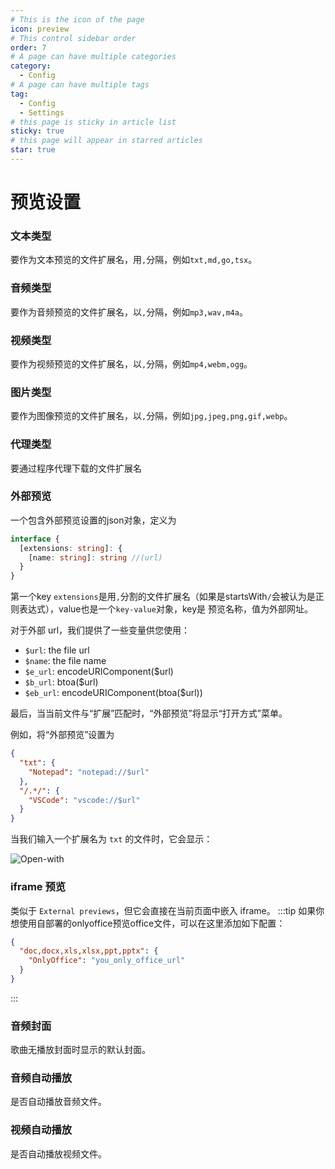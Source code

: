 ```yaml
---
# This is the icon of the page
icon: preview
# This control sidebar order
order: 7
# A page can have multiple categories
category:
  - Config
# A page can have multiple tags
tag:
  - Config
  - Settings
# this page is sticky in article list
sticky: true
# this page will appear in starred articles
star: true
---
```


# 预览设置

### 文本类型

要作为文本预览的文件扩展名，用`,`分隔，例如`txt,md,go,tsx`。

### 音频类型

要作为音频预览的文件扩展名，以`,`分隔，例如`mp3,wav,m4a`。

### 视频类型

要作为视频预览的文件扩展名，以`,`分隔，例如`mp4,webm,ogg`。

### 图片类型

要作为图像预览的文件扩展名，以`,`分隔，例如`jpg,jpeg,png,gif,webp`。

### 代理类型

要通过程序代理下载的文件扩展名

### 外部预览

一个包含外部预览设置的json对象，定义为

```typescript
interface {
  [extensions: string]: {
    [name: string]: string //(url)
  }
}
```

第一个key `extensions`是用`,`分割的文件扩展名（如果是startsWith`/`会被认为是正则表达式），value也是一个`key-value`对象，key是 预览名称，值为外部网址。

对于外部 url，我们提供了一些变量供您使用：

- `$url`: the file url
- `$name`: the file name
- `$e_url`: encodeURIComponent($url)
- `$b_url`: btoa($url)
- `$eb_url`: encodeURIComponent(btoa($url))

最后，当当前文件与“扩展”匹配时，“外部预览”将显示“打开方式”菜单。

例如，将“外部预览”设置为

```json
{
  "txt": {
    "Notepad": "notepad://$url"
  },
  "/.*/": {
    "VSCode": "vscode://$url"
  }
}
```
当我们输入一个扩展名为 `txt` 的文件时，它会显示：

![Open-with](/img/config/open-with.png)

### iframe 预览

类似于 `External previews`，但它会直接在当前页面中嵌入 iframe。
:::tip
如果你想使用自部署的onlyoffice预览office文件，可以在这里添加如下配置：
```json
{
  "doc,docx,xls,xlsx,ppt,pptx": {
    "OnlyOffice": "you_only_office_url"
  }
}
```
:::

### 音频封面

歌曲无播放封面时显示的默认封面。

### 音频自动播放

是否自动播放音频文件。

### 视频自动播放

是否自动播放视频文件。
